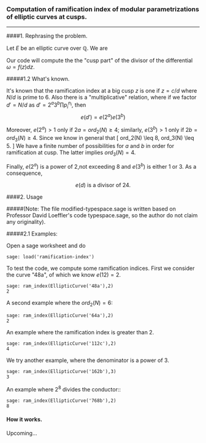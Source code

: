 ### Computation of ramification index of modular parametrizations of elliptic curves at cusps.
-----

####1. Rephrasing the problem.

Let $E$ be an elliptic curve over $\mathbb{Q}$. We are


Our code will compute the the "cusp part" of the divisor of the differential $\omega = f(z)dz$.


#####1.2 What's known.

It's known that the ramification index at a big cusp $z$ is one if $z = c/d$ where $N/d$ is prime to 6. Also there is a "multiplicative" relation, where if we factor $d' = N/d$
as $d' =  2^a 3^b \prod p_i^{n_i}$, then
        $$e(d') = e(2^a)e(3^b)$$

Moreover, $e(2^a) > 1$ only if $2a = ord_2(N) \geq 4$; similarly,
$e(3^b) > 1$ only if $2b = ord_3(N) \geq 4$. Since we know in general that
\[
    ord_2(N) \leq 8, ord_3(N) \leq 5.
\]
We have a finite number of possibilities for $a$ and $b$ in order for ramification at cusp. The latter implies $ord_3(N) = 4$.

Finally, $e(2^a)$ is a power of 2,not exceeding 8 and $e(3^b)$ is either 1 or 3. As a consequence,

$$e(d) \text{ is a divisor of 24}.$$

####2. Usage

#####(Note: The file modified-typespace.sage is written based on Professor David Loeffler's code typespace.sage, so the author do not claim any originality).

#####2.1 Examples:

Open a sage worksheet and do

    sage: load('ramification-index')

To test the code, we compute some ramification indices.
First we consider the curve "48a", of which we know
$e(12) = 2$.

    sage: ram_index(EllipticCurve('48a'),2)
    2

A second example where the $ord_2(N) = 6$:


    sage: ram_index(EllipticCurve('64a'),2)
    2

An example where the ramification index is greater than 2.

    sage: ram_index(EllipticCurve('112c'),2)
    4



We try another example, where the denominator is a power of
3.

    sage: ram_index(EllipticCurve('162b'),3)
    3


An example where $2^8$ divides the conductor::

    sage: ram_index(EllipticCurve('768b'),2)
    8

#### How it works.
Upcoming...
